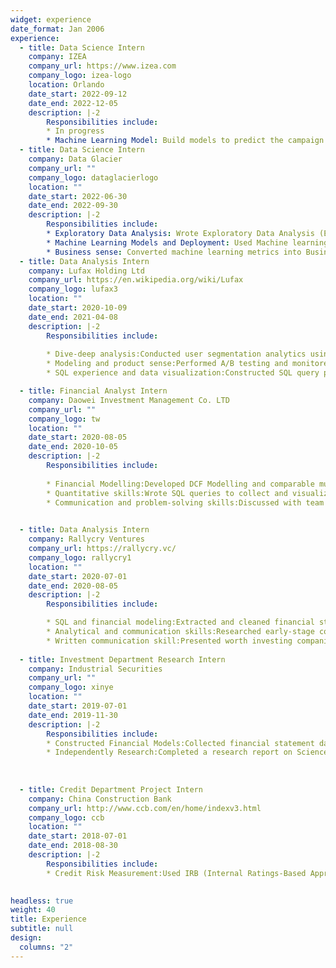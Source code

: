 ```yaml
---
widget: experience
date_format: Jan 2006
experience:
  - title: Data Science Intern
    company: IZEA
    company_url: https://www.izea.com
    company_logo: izea-logo
    location: Orlando
    date_start: 2022-09-12
    date_end: 2022-12-05
    description: |-2
        Responsibilities include:
        * In progress
        * Machine Learning Model: Build models to predict the campaign's spot price for our customers, according to the campaign's performance metrics, such as likes, comments, and engagements. 
  - title: Data Science Intern
    company: Data Glacier
    company_url: ""
    company_logo: dataglacierlogo
    location: ""
    date_start: 2022-06-30
    date_end: 2022-09-30
    description: |-2
        Responsibilities include:
        * Exploratory Data Analysis: Wrote Exploratory Data Analysis (EDA) reports including analyzed companies’ customers and profit data which can help our customers do their business decisions better.
        * Machine Learning Models and Deployment: Used Machine learning algorithms to do customer segmentations, to analyze profit seasonality and do profit forecasting, then deployed these models using Flask.
        * Business sense: Converted machine learning metrics into Business metrics and wrote reports to explain results to business side.
  - title: Data Analysis Intern
    company: Lufax Holding Ltd
    company_url: https://en.wikipedia.org/wiki/Lufax
    company_logo: lufax3
    location: ""
    date_start: 2020-10-09
    date_end: 2021-04-08
    description: |-2
        Responsibilities include:
        
        * Dive-deep analysis:Conducted user segmentation analytics using machine learning models and statistical models;Used Decision Tree model to                   classify wealth management product users by location, income, age, and deeply analyzed driving factors behind users’ conversion rate.
        * Modeling and product sense:Performed A/B testing and monitored metrics on measuring adjustments of operation pages which aimed to improve users’           retention rate.
        * SQL experience and data visualization:Constructed SQL query pipeline to update employees’ delivery data, aggregated many features in delivery               data, and visualized abnormal delivery behaviors by Tableau, improved overall delivery efficiency by 4 percent.

  - title: Financial Analyst Intern
    company: Daowei Investment Management Co. LTD
    company_url: ""
    company_logo: tw
    location: ""
    date_start: 2020-08-05
    date_end: 2020-10-05
    description: |-2
        Responsibilities include:
        
        * Financial Modelling:Developed DCF Modelling and comparable multiple valuation to retail companies and technical companies and wrote a valuation             report about these companies according to their background, promising technologies, future growth.
        * Quantitative skills:Wrote SQL queries to collect and visualize financial data, then used supervised learning model to find the data features of             buying/selling signals; Collaborated with quants to dig features that can be added to predict futures price; Wrote validated features by python             to optimize buying/selling orders.
        * Communication and problem-solving skills:Discussed with team members weekly to find solutions according to some data indicators changing and               urgent problems; Accomplished delegated urgent assignments at a fast pace.

  
  - title: Data Analysis Intern
    company: Rallycry Ventures
    company_url: https://rallycry.vc/
    company_logo: rallycry1
    location: ""
    date_start: 2020-07-01
    date_end: 2020-08-05
    description: |-2
        Responsibilities include:

        * SQL and financial modeling:Extracted and cleaned financial statement data of certain listed companies by SQL and used valuation models to predict financial indicators.
        * Analytical and communication skills:Researched early-stage companies, communicated with leader timely for different valued companies to decide whether research deeply.
        * Written communication skill:Presented worth investing companies after detailed data analysis and research through PowerPoint to show some companies with competitive data indicators and promising technologies.
  
  - title: Investment Department Research Intern
    company: Industrial Securities
    company_url: ""
    company_logo: xinye
    location: ""
    date_start: 2019-07-01
    date_end: 2019-11-30
    description: |-2
        Responsibilities include:
        * Constructed Financial Models:Collected financial statement data of 70 listed companies and used appropriate valuation models to predict the                 following year's P/E, P/S, ROE and other indicators.
        * Independently Research:Completed a research report on Science and Technology Innovation Board stock "Ruichuangweina" by completing analysis on             the company's financial condition and its technologies as well as the greater macroeconomic environment.
  
  
  
  - title: Credit Department Project Intern
    company: China Construction Bank
    company_url: http://www.ccb.com/en/home/indexv3.html
    company_logo: ccb
    location: ""
    date_start: 2018-07-01
    date_end: 2018-08-30
    description: |-2
        Responsibilities include:
        * Credit Risk Measurement:Used IRB (Internal Ratings-Based Approach) to measure the risk premium on loan pricing and calculated the average loss             during the reporting period to estimate the default loss rate using the Expected Loss Rate Model, then determined the loan risk level and finally           wrote a report about my summer project result.
       

headless: true
weight: 40
title: Experience
subtitle: null
design:
  columns: "2"
---
```

